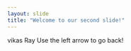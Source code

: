 ```yaml
---
layout: slide
title: "Welcome to our second slide!"
---
```

vikas Ray
Use the left arrow to go back!
